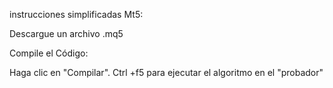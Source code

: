 instrucciones simplificadas Mt5:

Descargue un archivo .mq5

Compile el Código:

Haga clic en "Compilar".
Ctrl +f5 para ejecutar el algoritmo en el "probador"
